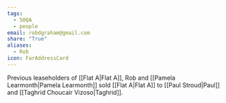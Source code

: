 ```yaml
---
tags:
  - 50QA
  - people
email: robdgraham@gmail.com
share: "True"
aliases:
  - Rob
icon: FarAddressCard
---
```

Previous leaseholders of [[Flat A|Flat A]], Rob and [[Pamela Learmonth|Pamela Learmonth]] sold [[Flat A|Flat A]] to [[Paul Stroud|Paul]] and [[Taghrid Choucair Vizoso|Taghrid]].